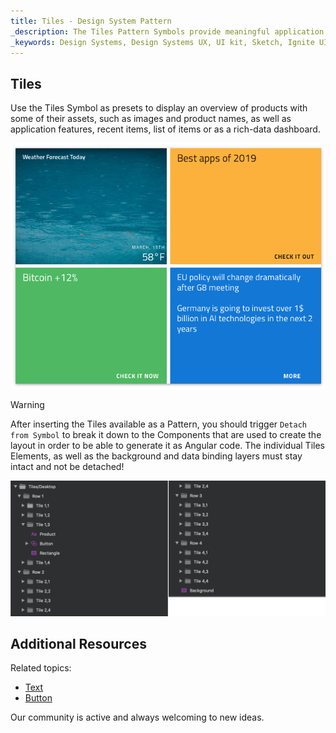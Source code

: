 ```yaml
---
title: Tiles - Design System Pattern
_description: The Tiles Pattern Symbols provide meaningful application scenarios for visual representation of set of products or data dashboard.
_keywords: Design Systems, Design Systems UX, UI kit, Sketch, Ignite UI for Angular, Sketch to Angular, Angular, Angular Design System, Export code from Sketch, Design Kits for Angular, Sketch HTML, Sketch to HTML, Sketch UI kits
---
```


## Tiles

Use the Tiles Symbol as presets to display an overview of products with some of their assets, such as images and product names, as well as application features, recent items, list of items or as a rich-data dashboard.

<img class="responsive-img" src="../images/tiles.png" srcset="../images/tiles@2x.png 2x" />


> [!WARNING]
> After inserting the Tiles available as a Pattern, you should trigger `Detach from Symbol` to break it down to the Components that are used to create the layout in order to be able to generate it as Angular code. The individual Tiles Elements, as well as the background and data binding layers must stay intact and not be detached!

<img class="responsive-img" src="../images/tiles_detach.png" />

## Additional Resources

Related topics:

- [Text](../components/text.md)
- [Button](../components/button.md)
  <div class="divider--half"></div>

Our community is active and always welcoming to new ideas.


